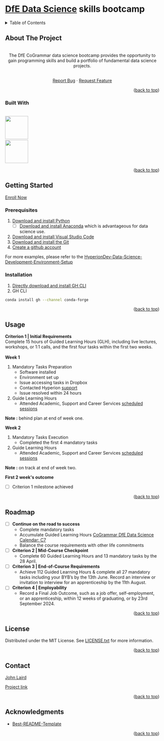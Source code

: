 <a name="readme-top"></a>
# [DfE Data Science](https://skills.cogrammar.com/) skills bootcamp

<!-- TABLE OF CONTENTS -->
<details>
  <summary>Table of Contents</summary>
  <ol>
    <li>
      <a href="#about-the-project">About The Project</a>
      <ul>
        <li><a href="#built-with">Built With</a></li>
      </ul>
    </li>
    <li>
      <a href="#getting-started">Getting Started</a>
      <ul>
        <li><a href="#prerequisites">Prerequisites</a></li>
        <li><a href="#installation">Installation</a></li>
      </ul>
    </li>
    <li><a href="#usage">Usage</a></li>
    <li><a href="#roadmap">Roadmap</a></li>
    <li><a href="#license">License</a></li>
    <li><a href="#contact">Contact</a></li>
    <li><a href="#acknowledgments">Acknowledgments</a></li>
  </ol>
</details>

<!-- ABOUT THE PROJECT -->
## About The Project
<br>
<div align="center"> 
  The DfE CoGrammar data science bootcamp provides the opportunity to gain programming skills and build a portfolio of fundamental data science projects.
  <br>
  <br>
  <p align="center">
    <a href="https://github.com/jolairduk/jolairduk/issues">Report Bug</a>
    ·
    <a href="https://github.com/jolairduk/jolairduk/issues">Request Feature</a>
  </p>
</div>

<p align="right">(<a href="#readme-top">back to top</a>)</p>
		

### Built With
<br><a href="https://www.python.org/"><img src="https://s3.dualstack.us-east-2.amazonaws.com/pythondotorg-assets/media/community/logos/python-logo-only.png" width="75" height="75" /><a/>
<br><a href="https://code.visualstudio.com/"><img src="https://code.visualstudio.com/assets/images/code-stable.png" width="75" height="75" /><a/>

<p align="right">(<a href="#readme-top">back to top</a>)</p>



<!-- GETTING STARTED -->
## Getting Started
[Enroll Now](https://www.hyperiondev.com/account/register/?next=/dfe_course_registration/skills-bootcamp/&_gl=1*1hjlodc*_ga*MTM3MTA2NjA5NS4xNzExNjQ3Mzcz*_ga_GXKK4P3GCJ*MTcxMTY0NzM3My4xLjEuMTcxMTY0NzM3My42MC4wLjA.)


### Prerequisites

1. [Download and install Python](https://www.python.org/downloads/)
   - [ ] [Download and install Anaconda](https://www.anaconda.com/download/) which is advantageous for data science use.
2. [Download and install Visual Studio Code](https://code.visualstudio.com/Download)
3. [Download and install the Git](https://git-scm.com/downloads/)
4. [Create a github account](https://github.com/)

For more examples, please refer to the [HyperionDev-Data-Science-Development-Environment-Setup](https://github.com/HyperionDevBootcamps/HyperionDev-Data-Science-Development-Environment-Setup)

### Installation

1. [Directly download and install GH CLI](https://cli.github.com/)
2. GH CLI
  ```sh
  conda install gh --channel conda-forge
  ```
<p align="right">(<a href="#readme-top">back to top</a>)</p>



<!-- USAGE EXAMPLES -->
## Usage
**Criterion 1 | Initial Requirements**
<br>
Complete 15 hours of Guided Learning Hours (GLH), including live lectures, workshops, or 1:1 calls, and the first four tasks within the first two weeks.
<br>
<br>
**Week 1**
<br>
1. Mandatory Tasks Preparation
   * Software installed
   * Environment set up
   * Issue accessing tasks in Dropbox
   * Contacted Hyperion [support](https://www.hyperiondev.com/support/)
   * Issue resolved within 24 hours
2. Guide Learning Hours
   * Attended Academic, Support and Career Services [scheduled sessions](https://skills-sessions.cogrammar.com/mar2024ds.html)<br>

**Note :** behind plan at end of week one.

**Week 2**
<br>
1. Mandatory Tasks Execution
   * Completed the first 4 mandatory tasks
2. Guide Learning Hours
   * Attended Academic, Support and Career Services [scheduled sessions](https://skills-sessions.cogrammar.com/mar2024ds.html)<br>

**Note :** on track at end of week two.

**First 2 week's outcome**

- [ ] Criterion 1 milestone achieved

<p align="right">(<a href="#readme-top">back to top</a>)</p>



<!-- ROADMAP -->
## Roadmap
- [ ] **Continue on the road to success**
    * Complete mandatory tasks
    * Accumulate Guided Learning Hours [CoGrammar DfE Data Science Calendar: C7](https://skills-sessions.cogrammar.com/mar2024ds.html)
    * Balance the course requirements with other life commitments
- [ ] **Criterion 2 | Mid-Course Checkpoint**
    * Complete 60 Guided Learning Hours and 13 mandatory tasks by the 28 April.
- [ ] **Criterion 3 | End-of-Course Requirements**
    * Achieve 112 Guided Learning Hours & complete all 27 mandatory tasks including your BYB’s by the 13th June. Record an interview or invitation to interview for an apprenticeship by the 11th August.
- [ ] **Criterion 4 | Employability**
    * Record a Final Job Outcome, such as a job offer, self-employment, or an apprenticeship, within 12 weeks of graduating, or by 23rd September 2024.

<p align="right">(<a href="#readme-top">back to top</a>)</p>



<!-- LICENSE -->
## License

Distributed under the MIT License. See [LICENSE.txt](https://github.com/jolairduk/jolairduk/blob/main/LICENSE.txt) for more information.

<p align="right">(<a href="#readme-top">back to top</a>)</p>



<!-- CONTACT -->
## Contact

[John Laird](mailto:jolairduk@yahoo.co.uk)

[Project link](https://github.com/jolairduk/jolairduk)

<p align="right">(<a href="#readme-top">back to top</a>)</p>



<!-- ACKNOWLEDGMENTS -->
## Acknowledgments

* [Best-README-Template](https://github.com/othneildrew/Best-README-Template)

<p align="right">(<a href="#readme-top">back to top</a>)</p>

